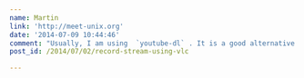 ```yaml
---
name: Martin
link: 'http://meet-unix.org'
date: '2014-07-09 10:44:46'
comment: "Usually, I am using  `youtube-dl` . It is a good alternative but only for well-known sites. Check here:\n\nhttps://rg3.github.io/youtube-dl/supportedsites.html"
post_id: /2014/07/02/record-stream-using-vlc

---
```



